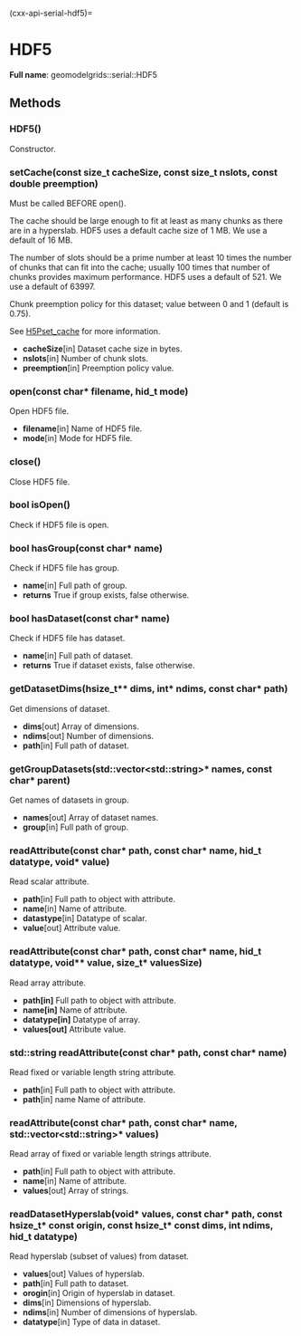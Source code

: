 (cxx-api-serial-hdf5)=
# HDF5

**Full name**: geomodelgrids::serial::HDF5

## Methods

### HDF5()

Constructor.

### setCache(const size_t cacheSize, const size_t nslots, const double preemption)

Must be called BEFORE open().

The cache should be large enough to fit at least as many chunks as there are in a hyperslab. HDF5 uses a default cache size of 1 MB. We use a default of 16 MB.

The number of slots should be a prime number at least 10 times the number of chunks that can fit into the cache; usually 100 times that number of chunks provides maximum performance. HDF5 uses a default of 521. We use a default of 63997.

Chunk preemption policy for this dataset; value between 0 and 1 (default is 0.75).

See [H5Pset_cache](https://portal.hdfgroup.org/display/HDF5/H5P_SET_CACHE) for more information.

- **cacheSize**[in] Dataset cache size in bytes.
- **nslots**[in] Number of chunk slots.
- **preemption**[in] Preemption policy value.

### open(const char* filename, hid_t mode)

Open HDF5 file.

- **filename**[in] Name of HDF5 file.
- **mode**[in] Mode for HDF5 file.

### close()

Close HDF5 file.

### bool isOpen()

Check if HDF5 file is open.

### bool hasGroup(const char* name)

Check if HDF5 file has group.

- **name**[in] Full path of group.
- **returns** True if group exists, false otherwise.

### bool hasDataset(const char* name)

Check if HDF5 file has dataset.

- **name**[in] Full path of dataset.
- **returns** True if dataset exists, false otherwise.

### getDatasetDims(hsize_t** dims, int* ndims, const char* path)

Get dimensions of dataset.

- **dims**[out] Array of dimensions.
- **ndims**[out] Number of dimensions.
- **path**[in] Full path of dataset.

### getGroupDatasets(std::vector\<std::string\>* names, const char* parent)

Get names of datasets in group.

- **names**[out] Array of dataset names.
- **group**[in] Full path of group.

### readAttribute(const char* path, const char* name, hid_t datatype, void* value)

Read scalar attribute.

- **path**[in] Full path to object with attribute.
- **name**[in] Name of attribute.
- **datastype**[in] Datatype of scalar.
- **value**[out] Attribute value.

### readAttribute(const char* path, const char* name, hid_t datatype, void** value, size_t* valuesSize)

Read array attribute.

- **path[in]** Full path to object with attribute.
- **name[in]** Name of attribute.
- **datatype[in]** Datatype of array.
- **values[out]** Attribute value.

### std::string readAttribute(const char* path, const char* name)

Read fixed or variable length string attribute.

- **path**[in] Full path to object with attribute.
- **path**[in] name Name of attribute.

### readAttribute(const char* path, const char* name, std::vector\<std::string\>* values)

Read array of fixed or variable length strings attribute.

- **path**[in] Full path to object with attribute.
- **name**[in] Name of attribute.
- **values**[out] Array of strings.

### readDatasetHyperslab(void* values, const char* path, const hsize_t* const origin, const hsize_t* const dims, int ndims, hid_t datatype)

Read hyperslab (subset of values) from dataset.

- **values**[out] Values of hyperslab.
- **path**[in] Full path to dataset.
- **orogin**[in] Origin of hyperslab in dataset.
- **dims**[in] Dimensions of hyperslab.
- **ndims**[in] Number of dimensions of hyperslab.
- **datatype**[in] Type of data in dataset.
